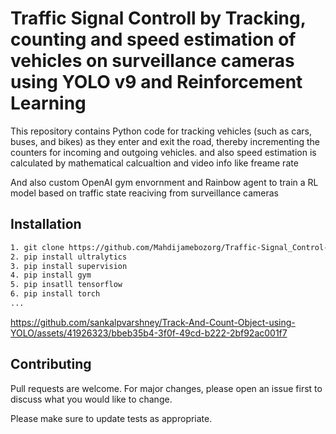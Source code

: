# Traffic Signal Controll by Tracking, counting and speed estimation of vehicles on surveillance cameras using YOLO v9 and Reinforcement Learning

This repository contains Python code for tracking vehicles (such as cars, buses, and bikes) as they enter and exit the road, thereby incrementing the counters for incoming and outgoing vehicles. and also speed estimation is calculated by mathematical calcualtion and video info like freame rate

And also custom OpenAI gym envornment and Rainbow agent to train a RL model based on traffic state reaciving from surveillance cameras

## Installation

```bash
1. git clone https://github.com/Mahdijamebozorg/Traffic-Signal_Control-with-RL-YOLOv9-Surveillance-Camera.git
2. pip install ultralytics
3. pip install supervision
4. pip install gym
5. pip insatll tensorflow
6. pip install torch
...
```

https://github.com/sankalpvarshney/Track-And-Count-Object-using-YOLO/assets/41926323/bbeb35b4-3f0f-49cd-b222-2bf92ac001f7


## Contributing

Pull requests are welcome. For major changes, please open an issue first
to discuss what you would like to change.

Please make sure to update tests as appropriate.

